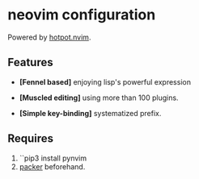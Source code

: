 # neovim configuration

Powered by [hotpot.nvim](https://github.com/rktjmp/hotpot.nvim).

## Features

- **[Fennel based]** enjoying lisp's powerful expression

- **[Muscled editing]** using more than 100 plugins.

- **[Simple key-binding]** systematized prefix.

## Requires

1. ``pip3 install pynvim
2. [packer](https://github.com/wbthomason/packer.nvim) beforehand.
